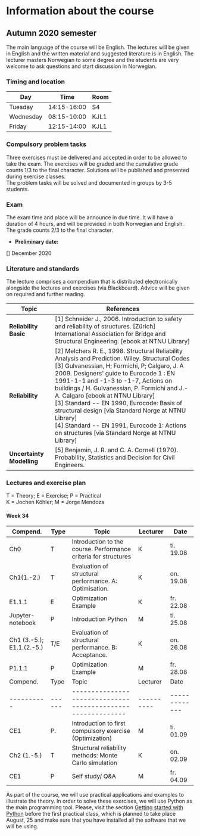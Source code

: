 # Information about the course 

## Autumn 2020 semester

The main language of the course will be English. The lectures will be given in English and the written material and suggested literature is in English. The lecturer masters Norwegian to some
degree and the students are very welcome to ask questions and start discussion in Norwegian.

### Timing and location

| Day        | Time            |  Room           | 
|------------|-----------------|-----------------|
|  Tuesday   | 14:15-16:00     | S4       |
|  Wednesday | 08:15-10:00     | KJL1     |
|  Friday    | 12:15-14:00     | KJL1      |

### Compulsory problem tasks

Three exercises must be delivered and accepted in order to be allowed to take the exam. The exercises will be graded and the cumulative grade counts 1/3 to the final character. Solutions will be published and presented during exercise classes.  
The problem tasks will be solved and documented in groups by 3-5 students.

### Exam

The exam time and place will be announce in due time. It will have a duration of 4 hours, and will be provided in both Norwegian and English. The grade counts 2/3 to the final character.
* __Preliminary date:__ 

[] December 2020

### Literature and standards

The lecture comprises a compendium that is distributed electronically alongside the lectures and exercises (via Blackboard). Advice will be given on required and further reading. 

| Topic | References|
|-------|-----------|
|__Reliability Basic__|	[1] Schneider J., 2006. Introduction to safety and reliability of structures. [Zürich] International Association for Bridge and Structural Engineering. [ebook at NTNU Library]|
|__Reliability__ |	[2] Melchers R. E., 1998. Structural Reliability Analysis and Prediction. Wiley. Structural Codes<br>[3] Gulvanessian, H; Formichi, P; Calgaro, J. A 2009. Designers' guide to Eurocode 1 : EN 1991-1-1 and -1-3 to -1-7, Actions on buildings / H. Gulvanessian, P. Formichi and J.-A. Calgaro [ebook at NTNU Library]<br>[3] Standard -- EN 1990, Eurocode: Basis of structural design [via Standard Norge at NTNU Library]<br>[4] Standard -- EN 1991, Eurocode 1: Actions on structures [via Standard Norge at NTNU Library]|
|__Uncertainty Modelling__|	[5] Benjamin, J. R. and C. A. Cornell (1970). Probability, Statistics and Decision for Civil Engineers.|

### Lectures and exercise plan

T = Theory; E = Exercise; P = Practical  
K = Jochen Köhler; M = Jorge Mendoza

#### Week 34


| Compend. | Type |     Topic                                                 |	Lecturer |	Date       | 
|----------|------|-----------------------------------------------------------|----------|-------------|
|   Ch0    |  T   |  Introduction to the course. Performance criteria for structures |         K | ti. 19.08   | 
|Ch1(1.-2.)|  T   |  Evaluation of structural performance. A: Optimisation.          |         K | on. 19.08   | 
| E1.1.1   |  E   |  Optimization Example                                            |         K | fr. 22.08   | 
|   Jupyter-notebook   |  P   |  Introduction Python |         M | ti. 25.08   |
|Ch1 (3.-5.); E1.1.(2.-5.)|  T/E   | Evaluation of structural performance. B: Acceptance.  |         K | on. 26.08   |
| P1.1.1   |  P   |  Optimization Example                                            |         M | fr. 28.08   |
| Compend. | Type |     Topic                                                 |	Lecturer |	Date       |
|----------|------|-----------------------------------------------------------|----------|-------------|
| CE1	     |P.    |	Introduction to first compulsory exercise (Optimization)  |	  M 	   | ti. 01.09	 | 
|Ch2 (1.-5.)| T	  | Structural reliability methods: Monte Carlo simulation    |   K	     | on. 02.09   |
| CE1      |	P	  | Self study/ Q&A	                                          |   M      | fr. 04.09	 |  

As part of the course, we will use practical applications and examples to illustrate the theory. In order to solve these exercises, we will use Python as the main programming tool. Please, visit the section [Getting started with Python](py_guide) before the first practical class, which is planned to take place August, 25 and make sure that you have installed all the software that we will be using.

